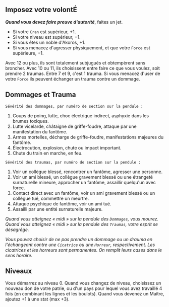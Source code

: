 ## Imposez votre volontÉ

***Quand vous devez faire preuve d'autorité***, faites un jet.

* Si votre `Cran` est supérieur, +1.
* Si votre niveau est supérieur, +1.
* Si vous êtes un noble d'Akoros, +1.
* Si vous menacez d'agresser physiquement, et que votre `Force` est supérieure, +1.

Avec 12 ou plus, ils sont totalement subjugués et obtempèrent sans broncher. Avec
10 ou 11, ils choisissent entre faire ce que vous voulez, soit prendre 2 traumas.
Entre 7 et 9, c'est 1 trauma. Si vous menacez d'user de votre `Force` ils peuvent 
échanger un trauma contre un dommage.

## Dommages et Trauma

`Sévérité des dommages, par numéro de section sur la pendule :`

1. Coups de poing, lutte, choc électrique indirect, asphyxie dans les brumes
   toxiques.
2. Lutte vicelarde, châtaigne de griffe-foudre, attaque par une manifestation
   du fantôme.
3. Armes mortelles, décharge de griffe-foudre, manifestations majeures du
   fantôme.
4. Électrocution, explosion, chute ou impact important.
5. Chute du train en marche, en feu.

`Sévérité des traumas, par numéro de section sur la pendule :`

1. Voir un collègue blessé, rencontrer un fantôme, agresser une personne.
2. Voir un ami blessé, un collègue gravement blessé ou une étrangeté surnaturelle
   mineure, approcher un fantôme, assaillir quelqu'un avec force.
3. Contact direct avec un fantôme, voir un ami gravement blessé ou un collègue tué,
   commettre un meurtre.
4. Attaque psychique de fantôme, voir un ami tué.
5. Assailli par une entité surnaturelle majeure.

*Quand vous atteignez « midi » sur la pendule des `Dommages`, vous mourez. Quand
vous atteignez « midi » sur la pendule des `Traumas`, votre esprit se désagrège.*

*Vous pouvez choisir de ne pas prendre un dommage ou un drauma en l'échangeant
contre une `Cicatrice` ou une `Horreur`, respectivement. Les cicatrices et les
horreurs sont permanentes. On remplit leurs cases dans le sens horaire.*

## Niveaux

Vous démarrez au niveau 0. Quand vous changez de niveau, choisissez un nouveau
don de votre patrie, ou d'un pays pour lequel vous avez travaillé 4 fois (en
combinant les lignes et les boulots).
Quand vous devenez un Maître, ajoutez +1 à une stat (max +3).
